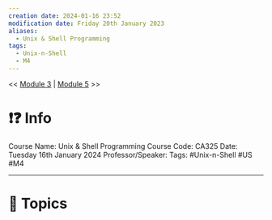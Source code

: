```yaml
---
creation date: 2024-01-16 23:52
modification date: Friday 20th January 2023
aliases:
  - Unix & Shell Programming
tags:
  - Unix-n-Shell
  - M4
---
```


<< [Module 3](Sem_6/Unix_&_Shell_Programming/Notes/Module_3.md)  | [Module 5](Sem_6/Unix_&_Shell_Programming/Notes/Module_5.md) >>

# ❗❓ Info
Course Name: Unix & Shell Programming
Course Code: CA325
Date: Tuesday 16th January 2024
Professor/Speaker: 
Tags: #Unix-n-Shell #US #M4

---
# 📃 Topics